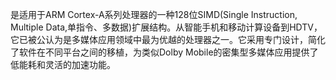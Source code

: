 是适用于ARM Cortex-A系列处理器的一种128位SIMD(Single Instruction, Multiple Data,单指令、多数据)扩展结构。从智能手机和移动计算设备到HDTV，它已被公认为是多媒体应用领域中最为优越的处理器之一。它采用专门设计，简化了软件在不同平台之间的移植，为类似Dolby Mobile的密集型多媒体应用提供了低能耗和灵活的加速功能。
